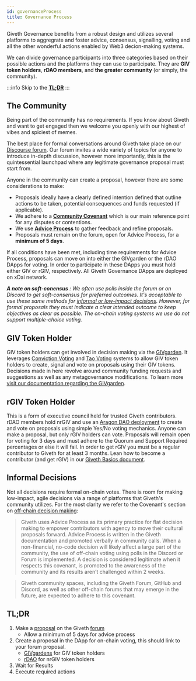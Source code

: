 ```yaml
---
id: governanceProcess
title: Governance Process
---
```


Giveth Governance benefits from a robust design and utilizes several platforms to aggregrate and foster advice, consensus, signalling, voting  and all the other wonderful actions enabled by Web3 decion-making systems.

We can divide governance participants into three categories based on their possible actions and the platforms they can use to participate. They are **GIV token holders**, **rDAO members**, and **the greater community** (or simply, the community).

:::info
Skip to the <a href="#TLDR">**TL;DR**</a>
:::

## The Community
Being part of the community has no requirements. If you know about Giveth and want to get engaged then we welcome you openly with our highest of vibes and spiciest of memes.

The best place for formal conversations around Giveth take place on our [Discourse forum](https://forum.giveth.io/). Our forum invites a wide variety of topics for anyone to introduce in-depth discussion, however more importantly, this is the quintessential launchpad where any legitimate governance proposal must start from.

Anyone in the community can create a proposal, however there are some considerations to make:
- <a id="proposal">Proposals</a> ideally have a clearly defined intention defined that outline actions to be taken, potential consequences and funds requested (if applicable).
-  We adhere to a [**Community Covenant**](./covenant) which is our main reference point for any disputes or contentions.
-  We use [**Advice Process**](./adviceProcess) to gather feedback and refine proposals.
- Proposals must remain on the forum, open for Advice Process, for a **minimum of 5 days**.

If all conditions have been met, including time requirements for Advice Process, proposals can move on into either the GIVgarden or the rDAO DApps for voting.  In order to participate in these DApps you must hold either GIV or rGIV, respectively. All Giveth Governance DApps are deployed on xDai network.

***A note on soft-conensus** : We often use polls inside the forum or on Discord to get soft-consensus for preferred outcomes. It's acceptable to use these same methods for [informal or low-impact decisions](#Informal-Decisions). However, for formal proposals they must indicate a clear intended outcome to keep objectives as clear as possible. The on-chain voting systems we use do not support multiple-choice voting.*

## GIV Token Holder

GIV token holders can get involved in decision making via the <a href="https://gardens.1hive.org/#/xdai/garden/0xb25f0ee2d26461e2b5b3d3ddafe197a0da677b98" target="_blank">GIVgarden</a>. It leverages [Conviction Voting](https://forum.giveth.io/t/conviction-voting/154) and [Tao Voting](https://forum.giveth.io/t/tao-voting-explained/155) systems to allow GIV token holders to create, signal and vote on proposals using their GIV tokens. Decisions made in here revolve around community funding requests and suggestions as well as any metagovernance modifications. To learn more [visit our documentation regarding the GIVgarden](../giveconomy/givgarden).

## rGIV Token Holder


This is a form of executive council held for trusted Giveth contributors. rDAO members hold nrGIV and use an [Aragon DAO deployment](https://xdai.aragon.blossom.software/#/nrgiv/) to create and vote on proposals using simple Yes/No voting mechanics. Anyone can make a proposal, but only rGIV holders can vote. Proposals will remain open for voting for 3 days and must adhere to the Quorum and Support Required percentages or else it will fail. In order to get rGIV you must be a regular contributor to Giveth for at least 3 months. Lean how to become a contributor (and get rGIV) in our [Giveth Basics document](https://www.notion.so/giveth/Giveth-Basics-bff76dceaec64839b73aa89ba2fb8be4).  
## Informal Decisions
Not all decisions require formal on-chain votes. There is room for making low-impact, agile decisions via a range of platforms that Giveth's community utilizes. For the most clarity we refer to the Covenant's section on [off-chain decision making](https://docs.giveth.io/whatisgiveth/covenant/#off-chain):

> Giveth uses Advice Process as its primary practice for flat decision making to empower contributors with agency to move their cultural proposals forward. Advice Process is written in the Giveth documentation and promoted verbally in community calls. When a non-financial, no-code decision will likely affect a large part of the community, the use of off-chain voting using polls in the Discord or Forum is implemented. A decision is considered legitimate when it respects this covenant, is promoted to the awareness of the community and its results aren’t challenged within 2 weeks.  

> Giveth community spaces, including the Giveth Forum, GitHub and Discord, as well as other off-chain forums that may emerge in the future, are expected to adhere to this covenant.

<h2 id="TLDR">TL;DR</h2>

1. Make a <a href="#proposal">proposal</a> on the Giveth <a href="https://forum.giveth.io" target="_blank">forum</a>
    - Allow a minimum of 5 days for advice process
2. Create a proposal in the DApp for on-chain voting, this should link to your forum proposal.
    - [GIVgardens](https://gardens.1hive.org/#/xdai/garden/0xb25f0ee2d26461e2b5b3d3ddafe197a0da677b98) for GIV token holders
    - [rDAO](https://xdai.aragon.blossom.software/#/nrgiv/) for nrGIV token holders
3. Wait for Results
4. Execute required actions
